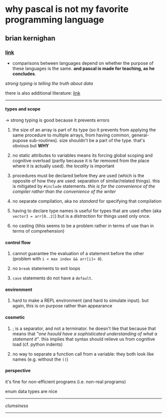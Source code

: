# why pascal is not my favorite programming language
## brian kernighan
### [link](http://www.lysator.liu.se/c/bwk-on-pascal.html)

- comparisons between languages depend on whether the purpose of these languages is the same. **and pascal is made for teaching, as he concludes**.

*strong typing is telling the truth about data*

there is also additional literature: [link](http://www.lysator.liu.se/c/bwk-on-pascal.html#lit-7)

---

#### types and scope

-> strong typing is good because it prevents errors

1. the size of an array is part of its type (so it prevents from applying the same procedure to multiple arrays, from having common, general-pupose sub-routines). size shouldn't be a part of the type. that's obvious but **WHY**

2. no static attributes to variables means its forcing global scoping and cognitive overload (partly because it is far removed from the place where it is actually used). the *locality* is important

3. procedures must be declared before they are used (which is the opposite of how they are used: separation of similar/related things). this is mitigated by `#include` statements. *this is for the convenience of the compiler rather than the convenience of the writer*

4. no separate compilation, aka no *standard* for specifying that compilation

5. having to declare type names is useful for types that are used often (aka `vector3 = arr[0..2]`) but is a _distraction_ for things used only once.

6. no casting (tihis seems to be a problem rather in terms of use than in terms of comprehension)

#### control flow

1. cannot guarantee the evaluation of a statement before the other (problem with `i < max index && arr[i]> 0`).

2. no `break` statements to exit loops

3. `case` statements do not have a `default`.

#### environment

1. hard to make a REPL environment (and hard to simulate input). but again, this is on purpose rather than appearance

#### cosmetic

1. ; is a separator, and not a terminator. he doesn't like that because that means that *"one hsould have a sophisticated understanding of what a statement it"*. this implies that syntax should relieve us from cognitive load (cf. python indents)

2. no way to separate a function call from a variable: they both look like names (e.g. without the `()`)


#### perspective

it's fine for non-efficient programs (i.e. non-real programs)

enum data types are nice






---

*clumsiness*
 
 ---
